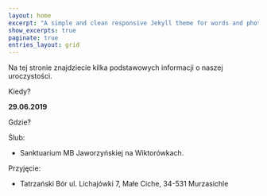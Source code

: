 ```yaml
---
layout: home
excerpt: "A simple and clean responsive Jekyll theme for words and photos."
show_excerpts: true
paginate: true
entries_layout: grid
---
```


Na tej stronie znajdziecie kilka podstawowych informacji o naszej uroczystości.

Kiedy?

**29.06.2019**

Gdzie?

Ślub:
  - Sanktuarium MB Jaworzyńskiej na Wiktorówkach.

Przyjęcie:
  - Tatrzański Bór ul. Lichajówki 7, Małe Ciche, 34-531 Murzasichle
